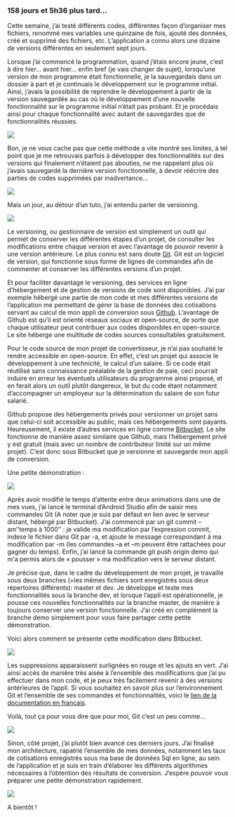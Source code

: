 ### 158 jours et 5h36 plus tard...

Cette semaine, j’ai testé différents codes, différentes façon d’organiser mes fichiers, renommé mes variables une quinzaine de fois, ajouté des données, créé et supprimé des fichiers, etc. L’application a connu alors une dizaine de versions différentes en seulement sept jours.

Lorsque j’ai commencé la programmation, quand j’étais encore jeune, c’est à dire hier… avant hier… enfin bref (je vais changer de sujet), lorsqu’une version de mon programme était fonctionnelle, je la sauvegardais dans un dossier à part et je continuais le développement sur le programme initial. Ainsi, j’avais la possibilité de reprendre le développement à partir de la version sauvegardée au cas où le développement d’une nouvelle fonctionnalité sur le programme initial n’était pas probant. Et je procédais ainsi pour chaque fonctionnalité avec autant de sauvegardes que de fonctionnalités réussies.

<img src = "https://media.giphy.com/media/50UZqs7HoH6GQ/giphy.gif"/>

Bon, je ne vous cache pas que cette méthode a vite montré ses limites, à tel point que je me retrouvais parfois  à développer des fonctionnalités sur des versions qui finalement n’étaient pas abouties, ne me rappelant plus où j’avais sauvegardé la dernière version fonctionnelle, à devoir réécrire des parties de codes supprimées par inadvertance…

<img src = "https://media.giphy.com/media/14rFOnuCm4yxzi/giphy.gif"/>

Mais un jour, au détour d’un tuto, j’ai entendu parler de <span class="highlight-span">versioning</span>. 

<img src = "https://media.giphy.com/media/3NtY188QaxDdC/giphy.gif"/>

Le versioning, ou <span class="highlight-span">gestionnaire de version</span> est simplement un outil qui permet de conserver les différentes étapes d’un projet, de consulter les modifications entre chaque version et avec l’avantage de pouvoir revenir à une version antérieure. Le plus connu est sans doute <a href="https://fr.wikipedia.org/wiki/Git">Git</a>. Git est un logiciel de version, qui fonctionne sous forme de <span class="highlight-span">lignes de commandes</span> afin de commenter et conserver les différentes versions d’un projet.

Et pour faciliter davantage le versioning, des services en ligne d’hébergement et de gestion de versions de code sont disponibles. J’ai par exemple hébergé une partie de mon code et mes différentes versions de l’application me permettant de gérer la base de données des cotisations servant au calcul de mon appli de conversion sous <a href="https://github.com/marlenech/BddPaye">Github</a>. L’avantage de Github est qu’il est orienté réseaux sociaux et <span class="highlight-span">open-source</span>, de sorte que  chaque utilisateur peut contribuer aux codes disponibles en open-source. Le site héberge une multitude de codes sources consultables gratuitement.

Pour le code source de mon projet de convertisseur, je n’ai pas souhaité le rendre accessible en open-source. En effet, c’est un projet qui associe le développement à une technicité, <span class="highlight-span">le calcul d’un salaire</span>. Si ce code était réutilisé sans connaissance préalable de la gestion de paie, ceci pourrait induire en erreur les éventuels utilisateurs du programme ainsi proposé, et en ferait alors un outil plutôt dangereux, le but du code étant notamment d’accompagner un employeur sur la détermination du salaire de son futur salarié.

Github propose des hébergements privés pour versionner un projet sans que celui-ci soit accessible au public, mais ces hébergements sont payants. Heureusement, il existe d’autres services en ligne comme <a href="https://bitbucket.org/">Bitbucket</a>. Le site fonctionne de manière assez similaire que Github, mais l’hébergement privé y est <span class="highlight-span">gratuit</span> (mais avec un nombre de contributeur limité sur un même projet). C’est donc sous Bitbucket que je versionne et sauvegarde mon appli de conversion.

Une petite démonstration :

<img src = "https://marlenech.github.io/img/gif_git_1.gif"/>

Après avoir modifié le temps d’attente entre deux animations dans une de mes vues, j’ai lancé le terminal d’Android Studio afin de saisir mes commandes Git (A noter que je suis par défaut en lien avec le <span class="highlight-span">serveur distant</span>, hébergé par Bitbucket). J’ai commencé par un <span class="highlight-span">git  commit –am‘‘temps à 1000’’</span> : je valide ma modification par l’expression <span class="highlight-span">commit</span>, indexe le fichier dans Git par <span class="highlight-span">-a</span>, et ajoute le message correspondant à ma modification par <span class="highlight-span">-m</span> (les commandes <span class="highlight-span">–a</span> et <span class="highlight-span">–m</span> peuvent être rattachées pour gagner du temps). Enfin, j’ai lancé la commande <span class="highlight-span">git push origin demo</span> qui m'a permis alors de « pousser » ma modification vers le serveur distant.

Je précise que, dans le cadre du développement de mon projet, je travaille sous deux branches (=les mêmes fichiers sont enregistrés sous deux répertoires différents): <span class="highlight-span">master</span> et <span class="highlight-span">dev</span>. Je développe et teste mes fonctionnalités sous la branche <span class="highlight-span">dev</span>, et lorsque l’appli est opérationnelle, je pousse ces nouvelles fonctionnalités sur la branche <span class="highlight-span">master</span>, de manière à toujours conserver une version fonctionnelle. J’ai créé en complément la branche <span class="highlight-span">demo</span> simplement pour vous faire partager cette petite démonstration.

Voici alors comment se présente cette modification dans Bitbucket.

<img src = "https://marlenech.github.io/img/gif_git_2.gif"/>

Les suppressions apparaissent surlignées en rouge et les ajouts en vert. J’ai ainsi accès de manière très aisée à l’ensemble des modifications que j’ai pu effectuer dans mon code, et je peux très facilement revenir à des versions antérieures de l’appli. Si vous souhaitez en savoir plus sur l’environnement Git et l’ensemble de ses commandes et fonctionnalités, voici le <a href="https://git-scm.com/book/fr/v2">lien de la documentation en français</a>.

Voilà, tout ça pour vous dire que pour moi, Git c’est un peu comme…

<img src = "https://media.giphy.com/media/VvxtXb86Lwicw/giphy.gif"/>

Sinon, côté projet, j’ai plutôt bien avancé ces derniers jours. J’ai finalisé mon architecture, rapatrié l’ensemble de mes données, notamment les taux de cotisations enregistrés sous ma base de données Sql en ligne, au sein de l’application et je suis en train d’élaborer les différents algorithmes nécessaires à l’obtention des résultats de conversion. J’espère pouvoir vous préparer une petite démonstration rapidement.

<img src = "https://media.giphy.com/media/R8MIGe47XWx68/giphy.gif"/>

A bientôt !

